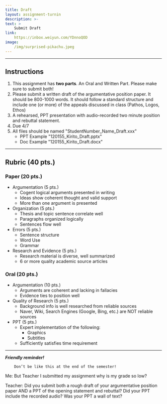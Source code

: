 ```yaml
---
title: Draft
layout: assignment-turnin
description: >-
text: >
    Submit Draft
link: 
    https://inbox.weiyun.com/YDnnoQOD
image: 
    /img/surprised-pikachu.jpeg
---
```

---
## Instructions
1. This assignment has **two parts**. An Oral and Written Part. Please make sure to submit both!
2. Please submit a written draft of the argumentative position paper. It should be 800-1000 words. It should follow a standard structure and include one (or more) of the appeals discussed in class (Pathos, Logos, Ethos)
3. A rehearsed, PPT presentation with audio-recorded two minute position and rebuttal statement.
4. Due 4/7
5. All files should be named "StudentNumber_Name_Draft.xxx"
    - PPT Example "120155_Kirito_Draft.pptx"
    - Doc Example "120155_Kirito_Draft.docx"
---
## Rubric (40 pts.)
### Paper (20 pts.)
- Argumentation (5 pts.)
    - Cogent logical arguments presented in writing
    - Ideas show coherent thought and valid support
    - More than one argument is presented
- Organization (5 pts.)
    - Thesis and topic sentence correlate well
    - Paragraphs organized logically
    - Sentences flow well
- Errors (5 pts.)
    - Sentence structure
    - Word Use
    - Grammar
- Research and Evidence (5 pts.)
    - Research material is diverse, well summarized
    - 6 or more quality academic source articles
### Oral (20 pts.)
- Argumentation (10 pts.)
    - Arguments are coherent and lacking in fallacies
    - Evidence ties to position well
- Quality of Research (5 pts.)
    - Background info is well researched from reliable sources
    - Naver, Wiki, Search Engines (Google, Bing, etc.) are NOT reliable sources
- PPT (5 pts.)
    - Expert implementation of the following:
        - Graphics
        - Subtitles
    - Sufficiently satisfies time requirement
---
***Friendly reminder!***

        Don’t be like this at the end of the semester!

Me: But Teacher I submitted my assignment why is my grade so low?

Teacher: Did you submit both a rough draft of your argumentative position paper AND a PPT of the opening statement and rebuttal? Did your PPT include the recorded audio? Was your PPT a wall of text?

